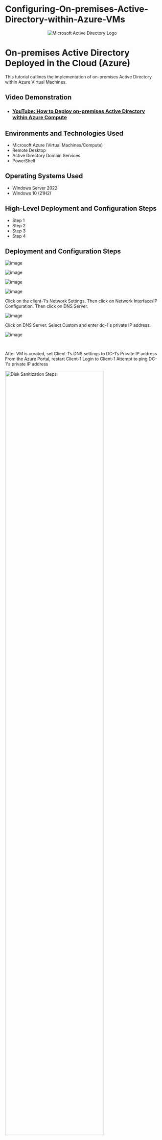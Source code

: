# Configuring-On-premises-Active-Directory-within-Azure-VMs
<p align="center">
<img src="https://i.imgur.com/pU5A58S.png" alt="Microsoft Active Directory Logo"/>
</p>

<h1>On-premises Active Directory Deployed in the Cloud (Azure)</h1>
This tutorial outlines the implementation of on-premises Active Directory within Azure Virtual Machines.<br />


<h2>Video Demonstration</h2>

- ### [YouTube: How to Deploy on-premises Active Directory within Azure Compute](https://www.youtube.com)

<h2>Environments and Technologies Used</h2>

- Microsoft Azure (Virtual Machines/Compute)
- Remote Desktop
- Active Directory Domain Services
- PowerShell

<h2>Operating Systems Used </h2>

- Windows Server 2022
- Windows 10 (21H2)

<h2>High-Level Deployment and Configuration Steps</h2>

- Step 1
- Step 2
- Step 3
- Step 4

<h2>Deployment and Configuration Steps</h2>

<p>

![image](https://github.com/user-attachments/assets/26b356e5-761a-4aa8-a847-10e72e7a5564)

![image](https://github.com/user-attachments/assets/cbb2d37e-cfd8-4243-b4b2-b39c355d26b4)

![image](https://github.com/user-attachments/assets/ee544e03-7b19-48e4-9bde-cfcb02c37876)

![image](https://github.com/user-attachments/assets/8761d483-31d4-41e2-92a5-c72e1869c59a)



</p>
<p>
  
Click on the client-1's Network Settings. Then click on Network Interface/IP Configuration. Then click on DNS Server. 

![image](https://github.com/user-attachments/assets/61e6f200-3be4-49ee-abc6-80b60ccaecc1)

Click on DNS Server. Select Custom and enter dc-1's private IP address. 

![image](https://github.com/user-attachments/assets/49ae430d-3ef5-4e42-8255-5980f43ddba7)



</p>
<br />

<p>

After VM is created, set Client-1’s DNS settings to DC-1’s Private IP address
From the Azure Portal, restart Client-1
Login to Client-1
Attempt to ping DC-1's private IP address

<img src="https://i.imgur.com/DJmEXEB.png" height="80%" width="80%" alt="Disk Sanitization Steps"/>
</p>
<p>
Lorem ipsum dolor sit amet, consectetur adipiscing elit, sed do eiusmod tempor incididunt ut labore et dolore magna aliqua. Ut enim ad minim veniam, quis nostrud exercitation ullamco laboris nisi ut aliquip ex ea commodo consequat. Duis aute irure dolor in reprehenderit in voluptate velit esse cillum dolore eu fugiat nulla pariatur.
</p>
<br />
<h2> Install Active Directory </h2>

<p>

![image](https://github.com/user-attachments/assets/1dfcaff6-3de9-403c-9a5c-b858c52938dc)

</p>
<p>
Login to DC-1 and install Active Directory Domain Services. 

Login to DC-1 and select Server Manager from the Start Menu. 

</p>

<p>

![image](https://github.com/user-attachments/assets/f062f352-af7d-4f3d-b1c3-80ee4b18e3b2)

</p>

<p>
Click on "Add Roles and Features".

</p>

<p>


![image](https://github.com/user-attachments/assets/b22bd92f-778c-47ae-abfd-55cf54b8f65c)
 
</p>

<p>
On the Select Installation Type Tab, select Role-based or feature-based installation and click "Next".   

</p>

<p>

![image](https://github.com/user-attachments/assets/487d5bd5-6ee0-4a7a-b498-e00b74479548)

</p>

<p>

Select DC-1 as the server under the Server Selection tab and click "Next".

</p>

<p>

![image](https://github.com/user-attachments/assets/54cac71a-6895-40cd-bafa-2fbacfa4edfe)


</p>

<p>

Select "Active Domain Services" under the "Server Role" tab and click "Next". 

</p>

<p>

![image](https://github.com/user-attachments/assets/c2dfbd8a-b549-44bf-8607-6228db7e8f50)


</p>

<p>
Click on "Add features". 

</p>

<p>

![image](https://github.com/user-attachments/assets/6e6b212d-5a1c-4450-a607-0e186e42abd1)


</p>

<p>
Click "Next". 

</p>

<p>
  
![image](https://github.com/user-attachments/assets/4c2bd1b9-3b34-4cc5-a287-965101408f0d)

</p>

<p>
Click "Next".
  
</p>


<p>
  
![image](https://github.com/user-attachments/assets/1c163325-31c7-458c-8b15-5538a357dfd1)

</p>

<p>
Check the box, click "Next" and then click "Install". 
</p>
<br />

<p>

![image](https://github.com/user-attachments/assets/c0d96718-edd2-4b1a-a1a0-29aa217b75af)

</p>

<P>

Once the Active Directory has been installed, we can promote DC-1 as a domain controller. To promote it as a domain controller, we need to click on the flag on the upper right and click "Promote this server to a domain controller". 

</P>


<p>

![image](https://github.com/user-attachments/assets/c1ca72c2-c209-4f84-8e34-ca4459a0312c)

</p>

<p>

Select "Set as a Forest", enter the domain name, and click "Next". 


</p>

![image](https://github.com/user-attachments/assets/62f8688e-d209-43d3-911f-fd700adbd81c)


<p>

<P>

Enter the password. 

</p>

<p>
  
![image](https://github.com/user-attachments/assets/6a146019-5715-4cdb-bbb4-465a6aac0f10)


</p>

<p>

Leave the box unchecked and click "Next". 

</P>

<p>

![image](https://github.com/user-attachments/assets/b075c1f9-3757-41f1-ae08-19b53dad12e6)

</p>

<p>
Click "Next". 
</p>

<p>

![image](https://github.com/user-attachments/assets/78beabde-edeb-4148-b25a-a33a806b0193)


</p>

<p>

Click "Next". 

</p>

<p>

![image](https://github.com/user-attachments/assets/989c8794-55bc-48c3-8e3b-773e95af306d)


</p>

<p>

Click "Next". 

</p>

<p>

![image](https://github.com/user-attachments/assets/c8ad599a-7d06-4e0b-b838-0e869bb11bf7)

</p>

<p>

Click "Install".

</p>

<p>

After the active directory has been installed, log out to restart and then log back into DC-1 as user:mydomain.com\labuser. 

</p>

![image](https://github.com/user-attachments/assets/a6020289-3610-44dd-9deb-f93323418aeb)


</p>

<p>

Once logged in, Click on the Start menu. Click "Windows Administrative Tools" and open "Active Directory Users and Computers". 

</p>

<p>

![image](https://github.com/user-attachments/assets/91fce6f8-44e6-4624-a222-a5cc02ca05b3)

![image](https://github.com/user-attachments/assets/e37c6b9a-c9cf-45b5-ac31-3f812c67f9e8)

![image](https://github.com/user-attachments/assets/ffc20837-d7e5-4995-accd-8b4a38e97db4)

![image](https://github.com/user-attachments/assets/3314776c-730f-4e43-80c8-cc713de944e3)

</p>

<p>

In Active Directory Users and Computers (ADUC), create an Organizational Unit (OU) called “_EMPLOYEES”

</p>

<p>

![image](https://github.com/user-attachments/assets/3201662f-1cce-4fd9-9f33-8f8e8f057c66)


![image](https://github.com/user-attachments/assets/ddd87feb-d39a-4e9b-b4af-89553cf8cad5)
</P>

<p>
  
Create a new OU named “_ADMINS”.

</p>

![image](https://github.com/user-attachments/assets/df9433e7-3e1e-4e56-b8c0-e703d2a38876)

![image](https://github.com/user-attachments/assets/d7cbd056-f216-4e73-a1b9-5af347d054d8)

![image](https://github.com/user-attachments/assets/c40bef18-4190-4f5a-b3e7-dfeae2088289)

![image](https://github.com/user-attachments/assets/17af0896-bc22-41c0-b0a6-58ac2e02c580)


</P>

<p>

Right-click the "_ADMINS" folder, then click "New" and then click "Users." Create a new employee named “Jane Doe” (same password) with the username “jane_admin” and enter the password. Click "Finish." 

</P>

<p>

![image](https://github.com/user-attachments/assets/66bc5653-db8f-4b3a-9982-b304f0568419)

![image](https://github.com/user-attachments/assets/85e87008-a021-4627-a799-ff30a8e29ca0)

![image](https://github.com/user-attachments/assets/ddd77647-1d70-44a1-bc54-f81df08e32d2)

![image](https://github.com/user-attachments/assets/af6f317e-f0a8-40a6-b3d9-55920a13e7a6)

</p>

<p>

In the "_ADMINS" folder, right-click Jane Doe. Select "Properties" and click on the "Member of" tab. Add Jane Doe as "Domain Admin" and click "Apply". Log out / close the connection to DC-1 and log back in as “mydomain.com\jane_admin”. Use jane_admin as your admin account from now on


</p>

<p>
  
![image](https://github.com/user-attachments/assets/b5ac0423-884e-4f7b-8466-313273fed4ae)

![image](https://github.com/user-attachments/assets/6381e569-300d-4514-9fef-533c0a48e65b)


</p>

<p>

Login to Client-1 as the original local admin (labuser). Once logged in, right-click the "Start" Menu, then click "Settings" and then click "Rename this PC (Advanced)". Under the Computer Name tab, click on "Change". Join mydomain.com. Log in with mydomain.com\jane_admin. 

</p>


<p>

![image](https://github.com/user-attachments/assets/7c388edc-e21d-464e-9f2e-f4618c1dd5f4)

![image](https://github.com/user-attachments/assets/bc915c92-9c4c-4b01-a715-76ccee6caa87)

![image](https://github.com/user-attachments/assets/00eb74c4-0517-4e80-b86a-5f8a74b4d5a7)


</p>

<p>

You can log in to the Domain Controller and verify that Client-1 shows up in ADUC. Create a new OU named “_CLIENTS” and drag Client-1 into there. 

</p>
<br/>

<h2> Setup Remote Desktop for non-administrative users on Client-1 </h2>

<p>
  
![image](https://github.com/user-attachments/assets/b521b43e-29de-4216-bd49-06824accd26f)

![image](https://github.com/user-attachments/assets/1199e506-385b-4282-8d56-936337c9594b)

![image](https://github.com/user-attachments/assets/74f48afe-ff0a-43e0-b55a-fc38e36de400)

![image](https://github.com/user-attachments/assets/ddfb866d-cf5c-4d8e-912b-89d0be6a40e1)




</p>

<p>

Right-click the "Start" icon and click "System" on the menu. Click on "Remote Desktop". Select "Users that can remotely access this PC". Add "domain users" to "domain users" access to the Remote Desktop. 


</p>

<h2> Create a bunch of additional users and attempt to log into client-1 with one of the users </h2>

<p>

![image](https://github.com/user-attachments/assets/7a778288-4322-401d-b691-b704a2c1bc86)

![image](https://github.com/user-attachments/assets/6910ad4b-7a52-4a3b-982b-0927697336c6)

![image](https://github.com/user-attachments/assets/77e26897-c3fb-4db0-be4c-fce182bbcafd)

![image](https://github.com/user-attachments/assets/51ae5fb6-55f7-4835-9708-7e2fa8ca70f1)




</p>

<p>
  
Log in to dc-1. Right-click "Windows Powershell ISE" and select "Run as administrator." Once the Windows Powershell is open, open a new file. Save the Powershell file as "Create Users" on the desktop. paste the contents of the script into it. Click on the green arrow to run the script. 
</p>

<p>
  
![image](https://github.com/user-attachments/assets/6979884e-3307-4aa5-b77f-1c8a84352bed)


</p>

<p>
  
While the users are still being created, we can refresh the "_Employees" folder in "Active Directory Users and Computers" to see the users that have been created. Randomly select on one of these accounts that have been created and login to client-1 with the user name and "Password1", a default password that has been set for all these accounts. Let's try bebe.mexo.     
</p>
